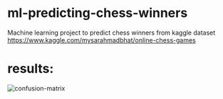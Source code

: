 # ml-predicting-chess-winners
Machine learning project to predict chess winners from kaggle dataset https://www.kaggle.com/mysarahmadbhat/online-chess-games

# results:

![confusion-matrix](https://user-images.githubusercontent.com/11688998/156493540-4c53cb65-b15b-44fb-9bdf-6e6dac7077d0.png)
